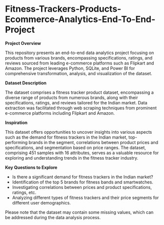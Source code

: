 # Fitness-Trackers-Products-Ecommerce-Analytics-End-To-End-Project
**Project Overview**

This repository presents an end-to-end data analytics project focusing on products from various brands, encompassing specifications, ratings, and reviews sourced from leading e-commerce platforms such as Flipkart and Amazon. The project leverages Python, SQLite, and Power BI for comprehensive transformation, analysis, and visualization of the dataset.

**Dataset Description**

The dataset comprises a fitness tracker product dataset, encompassing a diverse range of products from numerous brands, along with their specifications, ratings, and reviews tailored for the Indian market. Data extraction was facilitated through web scraping techniques from prominent e-commerce platforms including Flipkart and Amazon.

**Inspiration**

This dataset offers opportunities to uncover insights into various aspects such as the demand for fitness trackers in the Indian market, top-performing brands in the segment, correlations between product prices and specifications, and segmentation based on price ranges. The dataset, comprising 451 samples with 16 attributes, serves as a valuable resource for exploring and understanding trends in the fitness tracker industry.

**Key Questions to Explore**

- Is there a significant demand for fitness trackers in the Indian market?
- Identification of the top 5 brands for fitness bands and smartwatches.
- Investigating correlations between prices and product specifications, ratings, etc.
- Analyzing different types of fitness trackers and their price segments for different user demographics.

Please note that the dataset may contain some missing values, which can be addressed during the data analysis process.
